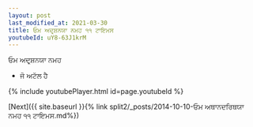 ```yaml
---
layout: post
last_modified_at: 2021-03-30
title: ਓਮ ਅਦਰ੍ਸ਼ਨਯਾ ਨਮਹ ੧੧ ਟਾਇਮਸ
youtubeId: uY8-63J1krM
---
```

 
 
 ਓਮ ਅਦਰ੍ਸ਼ਨਯਾ ਨਮਹ  
 
 -  ਜੋ ਅਟੱਲ ਹੈ 
 
  
 
  
 
 
 
 
 
 


{% include youtubePlayer.html id=page.youtubeId %}
 
[Next]({{ site.baseurl }}{% link  split2/_posts/2014-10-10-ਓਮ ਅਥਾਨਦਰਿਥਯਾ ਨਮਹ ੧੧ ਟਾਇਮਸ.md%})
 
